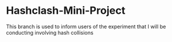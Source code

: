 # Hashclash-Mini-Project

This branch is used to inform users of the experiment that I will be conducting involving hash collisions 
